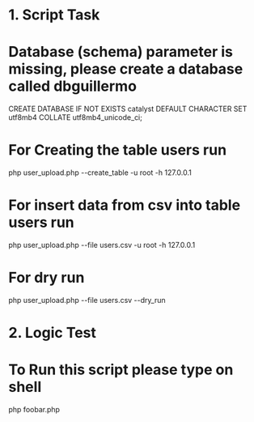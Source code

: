 # 1. Script Task

# Database (schema) parameter is missing, please create a database called dbguillermo
CREATE DATABASE IF NOT EXISTS catalyst DEFAULT CHARACTER SET utf8mb4 COLLATE utf8mb4_unicode_ci;

# For Creating the table users run
php user_upload.php --create_table -u root -h 127.0.0.1

# For insert data from csv into table users run
php user_upload.php --file users.csv -u root -h 127.0.0.1

# For dry run
php user_upload.php --file users.csv --dry_run



# 2. Logic Test

# To Run this script please type on shell
php foobar.php